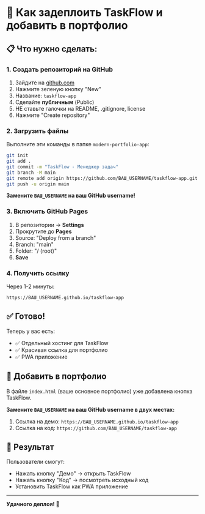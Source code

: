 # 🚀 Как задеплоить TaskFlow и добавить в портфолио

## 📋 Что нужно сделать:

### 1. Создать репозиторий на GitHub
1. Зайдите на [github.com](https://github.com)
2. Нажмите зеленую кнопку "New"
3. Название: `taskflow-app`
4. Сделайте **публичным** (Public)
5. НЕ ставьте галочки на README, .gitignore, license
6. Нажмите "Create repository"

### 2. Загрузить файлы
Выполните эти команды в папке `modern-portfolio-app`:

```bash
git init
git add .
git commit -m "TaskFlow - Менеджер задач"
git branch -M main
git remote add origin https://github.com/ВАШ_USERNAME/taskflow-app.git
git push -u origin main
```

**Замените `ВАШ_USERNAME` на ваш GitHub username!**

### 3. Включить GitHub Pages
1. В репозитории → **Settings**
2. Прокрутите до **Pages**
3. Source: "Deploy from a branch"
4. Branch: "main"
5. Folder: "/ (root)"
6. **Save**

### 4. Получить ссылку
Через 1-2 минуты:
```
https://ВАШ_USERNAME.github.io/taskflow-app
```

## ✅ Готово!

Теперь у вас есть:
- ✅ Отдельный хостинг для TaskFlow
- ✅ Красивая ссылка для портфолио
- ✅ PWA приложение

## 🔗 Добавить в портфолио

В файле `index.html` (ваше основное портфолио) уже добавлена кнопка TaskFlow.

**Замените `ВАШ_USERNAME` на ваш GitHub username в двух местах:**
1. Ссылка на демо: `https://ВАШ_USERNAME.github.io/taskflow-app`
2. Ссылка на код: `https://github.com/ВАШ_USERNAME/taskflow-app`

## 🎯 Результат

Пользователи смогут:
- Нажать кнопку "Демо" → открыть TaskFlow
- Нажать кнопку "Код" → посмотреть исходный код
- Установить TaskFlow как PWA приложение

---

**Удачного деплоя! 🚀**
